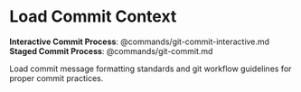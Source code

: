 # Load Commit Context

**Interactive Commit Process**: @commands/git-commit-interactive.md
**Staged Commit Process**: @commands/git-commit.md

Load commit message formatting standards and git workflow guidelines for proper commit practices.